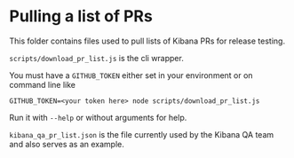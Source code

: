 # Pulling a list of PRs

This folder contains files used to pull lists of Kibana PRs for release testing.  

`scripts/download_pr_list.js` is the cli wrapper.

You must have a `GITHUB_TOKEN` either set in your environment or on command line like

`GITHUB_TOKEN=<your token here> node scripts/download_pr_list.js`

Run it with `--help` or without arguments for help.

`kibana_qa_pr_list.json` is the file currently used by the Kibana QA team and also serves as an example.